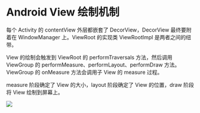 # Android View 绘制机制

每个 Activity 的 contentView 外层都嵌套了 DecorView，DecorView 最终要附着在 WindowManager 上。ViewRoot 的实现类 ViewRootImpl 是两者之间的纽带。

View 的绘制会触发到 ViewRoot 的 performTraversals 方法，然后调用 ViewGroup 的 performMeasure、performLayout、performDraw 方法。ViewGroup 的 onMeasure 方法会调用子 View 的 measure 过程。

measure 阶段确定了 View 的大小，layout 阶段确定了 View 的位置，draw 阶段将 View 绘制到屏幕上。

![](https://blog-pic-1251295613.cos.ap-guangzhou.myqcloud.com/1692801455.944886SmartPic.png)